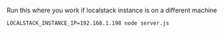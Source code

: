 Run this where you work if localstack instance is on a different machine

```
LOCALSTACK_INSTANCE_IP=192.168.1.198 node server.js
```